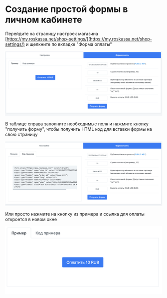 # Создание простой формы в личном кабинете

Перейдите на страницу настроек магазина [https://my.roskassa.net/shop-settings/](https://my.roskassa.net/shop-settings/) и щелкните по  вкладке "Форма оплаты"

![](../../.gitbook/assets/image%20%2819%29.png)

В таблице справа заполните необходимые поля и нажмите кнопку "получить форму", чтобы получить HTML код для вставки формы на свою страницу

![](../../.gitbook/assets/image%20%286%29.png)

Или просто нажмите на кнопку из примера и ссылка для оплаты откроется в новом окне

![](../../.gitbook/assets/image%20%288%29.png)

